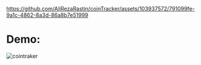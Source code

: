 
https://github.com/AliRezaRastin/coinTracker/assets/103937572/791099fe-9a1c-4862-8a3d-86a8b7e51999

# Demo: 


![cointraker](https://github.com/AliRezaRastin/coinTracker/assets/103937572/7eda2598-5611-47bc-95a8-24f8e2e765e2)

